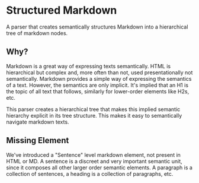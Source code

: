 # Structured Markdown

A parser that creates semantically structures Markdown into a hierarchical tree of markdown nodes.

## Why?

Markdown is a great way of expressing texts semantically. HTML is hierarchical but complex and, more often than not, used presentationally not semantically. Markdown provides a simple way of expressing the semantics of a text. However, the semantics are only implicit. It's implied that an H1 is the topic of all text that follows, similarly for lower-order elements like H2s, etc. 

This parser creates a hierarchical tree that makes this implied semantic hierarchy explicit in its tree structure. This makes it easy to semantically navigate markdown texts.

## Missing Element

We've introduced a "Sentence" level markdown element, not present in HTML or MD. A sentence is a discreet and very important semantic unit, since it composes all other larger order semantic elements. A paragraph is a collection of sentences, a heading is a collection of paragraphs, etc.
